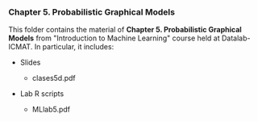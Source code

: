 ### Chapter 5. Probabilistic Graphical Models

This folder contains the material of **Chapter 5. Probabilistic Graphical Models** from "Introduction to Machine Learning" course held at Datalab-ICMAT. In particular, it includes:

* Slides
  - clases5d.pdf

* Lab R scripts
  - MLlab5.pdf

